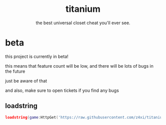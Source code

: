 <h1 align='center'>titanium</h1>

<p align='center'>the best universal closet cheat you'll ever see.</p>

# beta
this project is currently in beta!

this means that feature count will be low, and there will be lots of bugs in the future

just be aware of that

and also, make sure to open tickets if you find any bugs


## loadstring
```lua
loadstring(game:HttpGet('https://raw.githubusercontent.com/z4xi/titanium/main/main.lua'))()
```

